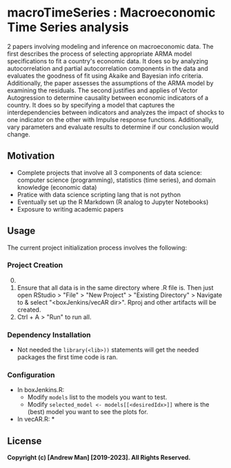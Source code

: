 # macroTimeSeries : Macroeconomic Time Series analysis
2 papers involving modeling and inference on macroeconomic data. The first describes the process of selecting appropriate ARMA model specifications to fit a country's economic data. It does so by analyzing autocorrelation and partial autocorrelation components in the data and evaluates the goodness of fit using Akaike and Bayesian info criteria. Additionally, the paper assesses the assumptions of the ARMA model by examining the residuals. 
The second justifies and applies of Vector Autogression to determine causality between economic indicators of a country. It does so by specifying a model that captures the interdependencies between indicators and analyzes the impact of shocks to one indicator on the other with Impulse response functions. Additionally, vary parameters and evaluate results to determine if our conclusion would change.

## Motivation
* Complete projects that involve all 3 components of data science: computer science (programming), statistics (time series), and domain knowledge (economic data)
* Pratice with data science scripting lang that is not python
* Eventually set up the R Markdown (R analog to Jupyter Notebooks)
* Exposure to writing academic papers

## Usage 
The current project initialization process involves the following: 

### Project Creation
0. 
1. Ensure that all data is in the same directory where .R file is. Then just open RStudio > "File" > "New Project" > "Existing Directory" > Navigate to & select "<boxJenkins/vecAR dir>". Rproj and other artifacts will be created.   
2. Ctrl + A > "Run" to run all.

### Dependency Installation
* Not needed the `library(<lib>))` statements will get the needed packages the first time code is ran. 

### Configuration
* In boxJenkins.R:
  * Modify `models` list to the models you want to test. 
  * Modify `selected_model <- models[[<desiredIdx>]]` where <desiredIdx> is the (best) model you want to see the plots for.
* In vecAR.R:
  *    

## License
**Copyright (c) [Andrew Man] [2019-2023]. All Rights Reserved.**
